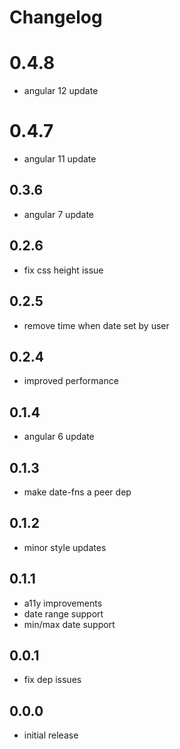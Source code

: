 # Changelog

# 0.4.8
- angular 12 update

# 0.4.7
- angular 11 update

## 0.3.6
- angular 7 update

## 0.2.6
- fix css height issue

## 0.2.5
- remove time when date set by user

## 0.2.4
- improved performance

## 0.1.4
- angular 6 update

## 0.1.3
- make date-fns a peer dep

## 0.1.2
- minor style updates

## 0.1.1
- a11y improvements
- date range support
- min/max date support

## 0.0.1
- fix dep issues

## 0.0.0
- initial release